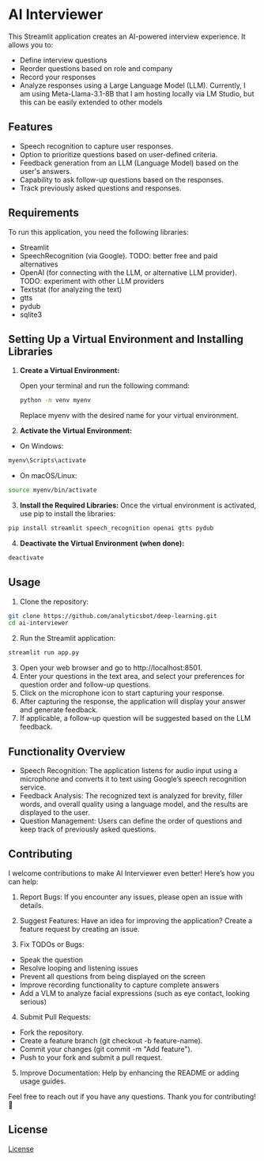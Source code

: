 # AI Interviewer

This Streamlit application creates an AI-powered interview experience. It allows you to:

- Define interview questions
- Reorder questions based on role and company
- Record your responses
- Analyze responses using a Large Language Model (LLM). Currently, I am using Meta-Llama-3.1-8B that I am hosting locally via LM Studio, but this can be easily extended to other models

## Features

- Speech recognition to capture user responses.
- Option to prioritize questions based on user-defined criteria.
- Feedback generation from an LLM (Language Model) based on the user's answers.
- Capability to ask follow-up questions based on the responses.
- Track previously asked questions and responses.

## Requirements

To run this application, you need the following libraries:

- Streamlit
- SpeechRecognition (via Google). TODO: better free and paid alternatives
- OpenAI (for connecting with the LLM, or alternative LLM provider). TODO: experiment with other LLM providers
- Textstat (for analyzing the text)
- gtts
- pydub
- sqlite3

## Setting Up a Virtual Environment and Installing Libraries

1. **Create a Virtual Environment:**

   Open your terminal and run the following command:
   ```bash
   python -m venv myenv
   ```
   Replace myenv with the desired name for your virtual environment.

2. **Activate the Virtual Environment:**

- On Windows:
```bash
myenv\Scripts\activate
```

- On macOS/Linux:
```bash
source myenv/bin/activate
```

3. **Install the Required Libraries:**
Once the virtual environment is activated, use pip to install the libraries:
```bash
pip install streamlit speech_recognition openai gtts pydub
```

4. **Deactivate the Virtual Environment (when done):**
```bash
deactivate
```

## Usage
1. Clone the repository:
```bash
git clone https://github.com/analyticsbot/deep-learning.git
cd ai-interviewer
```

2. Run the Streamlit application:
```bash
streamlit run app.py
```

3. Open your web browser and go to http://localhost:8501.
4. Enter your questions in the text area, and select your preferences for question order and follow-up questions.
5. Click on the microphone icon to start capturing your response.
6. After capturing the response, the application will display your answer and generate feedback.
7. If applicable, a follow-up question will be suggested based on the LLM feedback.

## Functionality Overview
- Speech Recognition: The application listens for audio input using a microphone and converts it to text using Google’s speech recognition service.
- Feedback Analysis: The recognized text is analyzed for brevity, filler words, and overall quality using a language model, and the results are displayed to the user.
- Question Management: Users can define the order of questions and keep track of previously asked questions.

## Contributing
I welcome contributions to make AI Interviewer even better! Here’s how you can help:

1. Report Bugs: If you encounter any issues, please open an issue with details.

2. Suggest Features: Have an idea for improving the application? Create a feature request by creating an issue.

3. Fix TODOs or Bugs:
- Speak the question
- Resolve looping and listening issues
- Prevent all questions from being displayed on the screen
- Improve recording functionality to capture complete answers
- Add a VLM to analyze facial expressions (such as eye contact, looking serious)

4. Submit Pull Requests:

- Fork the repository.
- Create a feature branch (git checkout -b feature-name).
- Commit your changes (git commit -m "Add feature").
- Push to your fork and submit a pull request.

5. Improve Documentation: Help by enhancing the README or adding usage guides.

Feel free to reach out if you have any questions. Thank you for contributing! 🚀

## License
[License](License.md)
